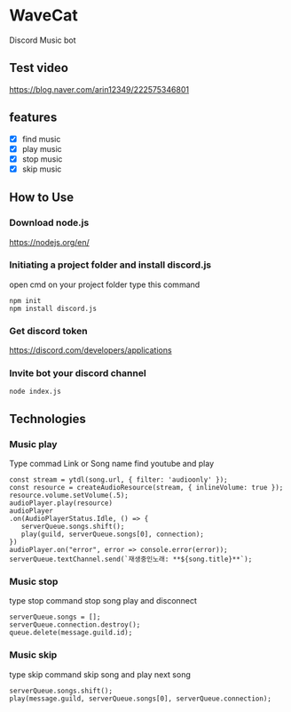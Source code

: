 # WaveCat
Discord Music bot

## Test video
 https://blog.naver.com/arin12349/222575346801

## features
- [x] find music
- [x] play music
- [x] stop music
- [x] skip music

## How to Use
 
 ### Download node.js 
 https://nodejs.org/en/
 
 ### Initiating a project folder and install discord.js
 open cmd on your project folder
 type this command
 ```
 npm init
 npm install discord.js
 ```
 ### Get discord token
 https://discord.com/developers/applications
 
 ### Invite bot your discord channel
 ```
 node index.js
 ```
 
## Technologies

 ### Music play
  Type commad Link or Song name
  find youtube and play
  ``` JS
const stream = ytdl(song.url, { filter: 'audioonly' });
const resource = createAudioResource(stream, { inlineVolume: true });
resource.volume.setVolume(.5);
audioPlayer.play(resource)
audioPlayer
.on(AudioPlayerStatus.Idle, () => {
     serverQueue.songs.shift();
     play(guild, serverQueue.songs[0], connection);
})
audioPlayer.on("error", error => console.error(error));
serverQueue.textChannel.send(`재생중인노래: **${song.title}**`);
```
  
 ### Music stop
  type stop command stop song play and disconnect
  ``` JS
serverQueue.songs = [];
serverQueue.connection.destroy();
queue.delete(message.guild.id);
  ```
  
 ### Music skip
  type skip command skip song and play next song
  ``` JS
serverQueue.songs.shift();
play(message.guild, serverQueue.songs[0], serverQueue.connection);
  ```
